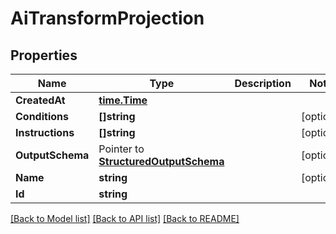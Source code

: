 # AiTransformProjection

## Properties

Name | Type | Description | Notes
------------ | ------------- | ------------- | -------------
**CreatedAt** | [**time.Time**](time.Time) |  | 
**Conditions** | **[]string** |  | [optional] 
**Instructions** | **[]string** |  | [optional] 
**OutputSchema** | Pointer to [**StructuredOutputSchema**](StructuredOutputSchema) |  | [optional] 
**Name** | **string** |  | [optional] 
**Id** | **string** |  | 

[[Back to Model list]](../README#documentation-for-models) [[Back to API list]](../README#documentation-for-api-endpoints) [[Back to README]](../README)


